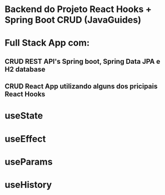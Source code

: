 # Backend do Projeto React Hooks + Spring Boot CRUD (JavaGuides) 

# Full Stack App com:

## CRUD REST API's Spring boot, Spring Data JPA e H2 database
## CRUD React App utilizando alguns dos pricipais React Hooks

# useState
# useEffect
# useParams
# useHistory
